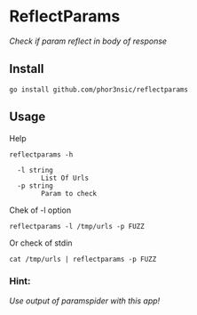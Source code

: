 # ReflectParams

*Check if param reflect in body of response*

## Install

```
go install github.com/phor3nsic/reflectparams
```
## Usage

Help
```
reflectparams -h

  -l string
    	List Of Urls
  -p string
    	Param to check
```

Chek of -l option
```
reflectparams -l /tmp/urls -p FUZZ
```

Or check of stdin

```
cat /tmp/urls | reflectparams -p FUZZ
```

### Hint:

*Use output of paramspider with this app!*